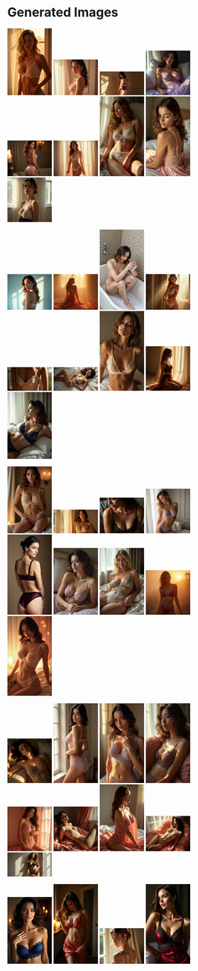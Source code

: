 # Generated Images



<img src="2025_07_05_01.webp" width="100"/> <img src="2025_07_05_02.webp" width="100"/> <img src="2025_07_05_03.webp" width="100"/> <img src="2025_07_05_04.webp" width="100"/> <img src="2025_07_05_05.webp" width="100"/> <img src="2025_07_05_06.webp" width="100"/> <img src="2025_07_05_07.webp" width="100"/> <img src="2025_07_05_08.webp" width="100"/> <img src="2025_07_05_09.webp" width="100"/>

<img src="2025_07_05_10.webp" width="100"/> <img src="2025_07_05_11.webp" width="100"/> <img src="2025_07_05_12.webp" width="100"/> <img src="2025_07_05_13.webp" width="100"/> <img src="2025_07_05_14.webp" width="100"/> <img src="2025_07_05_15.webp" width="100"/> <img src="2025_07_05_16.webp" width="100"/> <img src="2025_07_05_17.webp" width="100"/> <img src="2025_07_05_18.webp" width="100"/>

<img src="2025_07_05_19.webp" width="100"/> <img src="2025_07_05_20.webp" width="100"/> <img src="2025_07_05_21.webp" width="100"/> <img src="2025_07_05_22.webp" width="100"/> <img src="2025_07_05_23.webp" width="100"/> <img src="2025_07_05_24.webp" width="100"/> <img src="2025_07_05_25.webp" width="100"/> <img src="2025_07_05_26.webp" width="100"/> <img src="2025_07_05_27.webp" width="100"/>

<img src="2025_07_05_28.webp" width="100"/> <img src="2025_07_05_29.webp" width="100"/> <img src="2025_07_05_30.webp" width="100"/> <img src="2025_07_05_31.webp" width="100"/> <img src="2025_07_05_32.webp" width="100"/> <img src="2025_07_05_33.webp" width="100"/> <img src="2025_07_05_34.webp" width="100"/> <img src="2025_07_05_35.webp" width="100"/> <img src="2025_07_05_36.webp" width="100"/>

<img src="2025_07_05_37.webp" width="100"/> <img src="2025_07_05_38.webp" width="100"/> <img src="2025_07_05_39.webp" width="100"/> <img src="2025_07_05_40.webp" width="100"/>